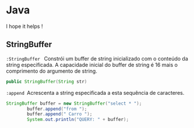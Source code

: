 # Java
I hope it helps !

## StringBuffer

`:StringBuffer ` Constrói um buffer de string inicializado com o conteúdo da string especificada. A capacidade inicial do buffer de string é 16 mais o comprimento do argumento de string.

```java
public StringBuffer(String str)
```
`:append `Acrescenta a string especificada a esta sequência de caracteres.

```java
StringBuffer buffer = new StringBuffer("select * ");
		buffer.append("from ");
		buffer.append(" Carro ");
		System.out.println("QUERY: " + buffer);
```
	

